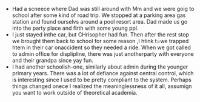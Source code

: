 - Had a scneece where Dad was still around with Mm and we were goig to school after some kind of road trip. We stopped at a parking area gas station and found ourselvs around a pool resort area. Dad made us go into the party place and flrth with some young ppl.
- I just stayed inthe car, but CHrisopher had fun. Then after the rest stop we brought them back to school for some reason ,I htink t=we trapped htem in their car onaccident so they needed a ride. When we got called to admin office for displipline, there was just anotherparty with everyone and their grandpa since yay fun.
- I had another schoolish-one, similarly about admin during the younger primary years. There was a lot of defiance against central control, which is interesting since I used to be pretty compliant to the system. Perhaps things changed onece I realized the meaninglessness of it all, assumign you want to work outside of theoretical academia.
